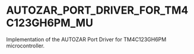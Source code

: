 # AUTOZAR_PORT_DRIVER_FOR_TM4C123GH6PM_MU
Implementation of the AUTOZAR Port Driver for TM4C123GH6PM microcontroller.

